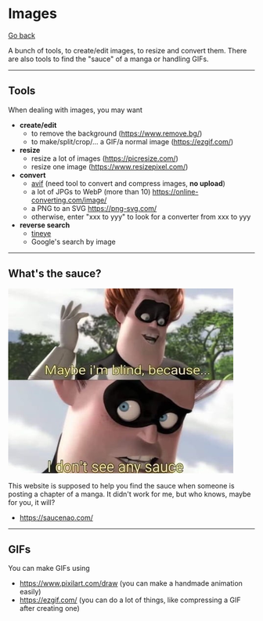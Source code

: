 # Images

[Go back](..)

A bunch of tools, to create/edit images, to resize and convert them. There are also tools to find the "sauce" of a manga or handling GIFs.

<hr class="sl">

## Tools

When dealing with images, you may want

* **create/edit**
  * to remove the background (<https://www.remove.bg/>)
  * to make/split/crop/... a GIF/a normal image (<https://ezgif.com/>)
* **resize**
  * resize a lot of images (<https://picresize.com/>)
  * resize one image (<https://www.resizepixel.com/>)
* **convert**
  * [avif](https://avif.io/) (need tool to convert and compress images, **no upload**)
  * a lot of JPGs to WebP (more than 10) <https://online-converting.com/image/>
  * a PNG to an SVG <https://png-svg.com/>
  * otherwise, enter "xxx to yyy" to look for a converter from xxx to yyy
* **reverse search**
  * [tineye](https://tineye.com/)
  * Google's search by image

<hr class="sr">

## What's the sauce?

![sauce](sauce.jpg)

This website is supposed to help you find the sauce when someone is posting a chapter of a manga. It didn't work for me, but who knows, maybe for you, it will?

* <https://saucenao.com/>

<hr class="sl">

## GIFs

You can make GIFs using

* <https://www.pixilart.com/draw> (you can make a handmade animation easily)
* <https://ezgif.com/> (you can do a lot of things, like compressing a GIF after creating one)
